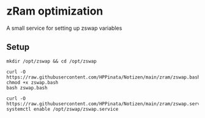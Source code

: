# zRam optimization
A small service for setting up zswap variables

## Setup 
```
mkdir /opt/zswap && cd /opt/zswap

curl -O https://raw.githubusercontent.com/HPPinata/Notizen/main/zram/zswap.bash
chmod +x zswap.bash
bash zswap.bash

curl -O https://raw.githubusercontent.com/HPPinata/Notizen/main/zram/zswap.service
systemctl enable /opt/zswap/zswap.service
```
